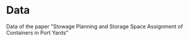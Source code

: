 # Data
Data of the paper "Stowage Planning and Storage Space Assignment of Containers in Port Yards"
